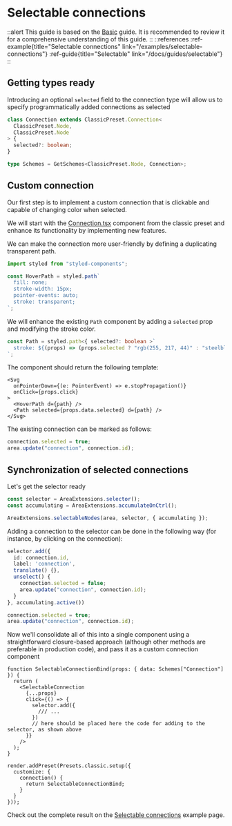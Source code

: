 # Selectable connections

::alert
This guide is based on the [Basic](/docs/guides/basic) guide. It is recommended to review it for a comprehensive understanding of this guide.
::
::references
:ref-example{title="Selectable connections" link="/examples/selectable-connections"}
:ref-guide{title="Selectable" link="/docs/guides/selectable"}
::

## Getting types ready

Introducing an optional `selected` field to the connection type will allow us to specify programmatically added connections as selected

```ts
class Connection extends ClassicPreset.Connection<
  ClassicPreset.Node,
  ClassicPreset.Node
> {
  selected?: boolean;
}

type Schemes = GetSchemes<ClassicPreset.Node, Connection>;
```

## Custom connection

Our first step is to implement a custom connection that is clickable and capable of changing color when selected.

We will start with the [Connection.tsx](https://github.com/retejs/react-plugin/blob/next/src/presets/classic/components/Connection.tsx) component from the classic preset and enhance its functionality by implementing new features.

We can make the connection more user-friendly by defining a duplicating transparent path.

```ts
import styled from "styled-components";

const HoverPath = styled.path`
  fill: none;
  stroke-width: 15px;
  pointer-events: auto;
  stroke: transparent;
`;
```

We will enhance the existing `Path` component by adding a `selected` prop and modifying the stroke color.

```ts
const Path = styled.path<{ selected?: boolean >`
  stroke: ${(props) => (props.selected ? "rgb(255, 217, 44)" : "steelblue")};
`;

```

The component should return the following template:

```tsx
<Svg
  onPointerDown={(e: PointerEvent) => e.stopPropagation()}
  onClick={props.click}
>
  <HoverPath d={path} />
  <Path selected={props.data.selected} d={path} />
</Svg>
```


The existing connection can be marked as follows:

```ts
connection.selected = true;
area.update("connection", connection.id);
```

## Synchronization of selected connections

Let's get the selector ready

```ts
const selector = AreaExtensions.selector();
const accumulating = AreaExtensions.accumulateOnCtrl();

AreaExtensions.selectableNodes(area, selector, { accumulating });
```

Adding a connection to the selector can be done in the following way (for instance, by clicking on the connection):

```ts
selector.add({
  id: connection.id,
  label: 'connection',
  translate() {},
  unselect() {
    connection.selected = false;
    area.update("connection", connection.id);
  }
}, accumulating.active())

connection.selected = true;
area.update("connection", connection.id);
```

Now we'll consolidate all of this into a single component using a straightforward closure-based approach (although other methods are preferable in production code), and pass it as a custom connection component

```tsx
function SelectableConnectionBind(props: { data: Schemes["Connection"] }) {
  return (
    <SelectableConnection
      {...props}
      click={() => {
        selector.add({
          /// ...
        })
        // here should be placed here the code for adding to the selector, as shown above
      }}
    />
  );
}

render.addPreset(Presets.classic.setup({
  customize: {
    connection() {
      return SelectableConnectionBind;
    }
  }
}));
```

Check out the complete result on the [Selectable connections](/examples/selectable-connections) example page.

